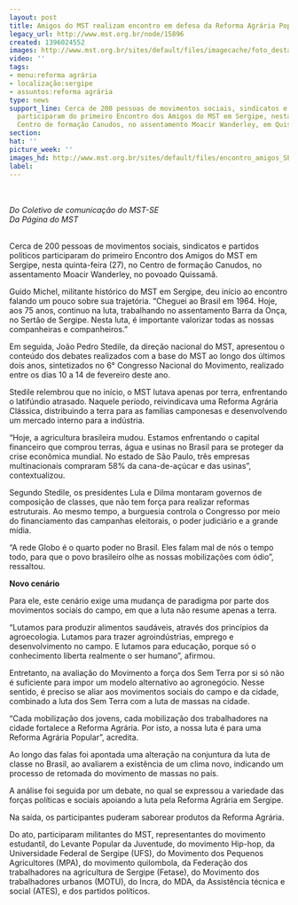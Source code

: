 ```yaml
---
layout: post
title: Amigos do MST realizam encontro em defesa da Reforma Agrária Popular
legacy_url: http://www.mst.org.br/node/15896
created: 1396024552
images: http://www.mst.org.br/sites/default/files/imagecache/foto_destaque/encontro_amigos_SE.jpg
video: ''
tags:
- menu:reforma agrária
- localização:sergipe
- assuntos:reforma agrária
type: news
support_line: Cerca de 200 pessoas de movimentos sociais, sindicatos e partidos políticos
  participaram do primeiro Encontro dos Amigos do MST em Sergipe, nesta quinta, no
  Centro de formação Canudos, no assentamento Moacir Wanderley, em Quissamã.
section: 
hat: ''
picture_week: ''
images_hd: http://www.mst.org.br/sites/default/files/encontro_amigos_SE.jpg
label: 
---
```

<p><em><img style="margin: 10px;" src="http://www.mst.org.br/sites/default/files/encontro_amigos_SE_1.jpg" alt=""><br></em></p><p><em>Do Coletivo de comunicação do MST-SE<br>Da Página do MST<br><br></em></p><p>Cerca de 200 pessoas de movimentos sociais, sindicatos e partidos políticos participaram do primeiro Encontro dos Amigos do MST em Sergipe, nesta quinta-feira (27), no Centro de formação Canudos, no assentamento Moacir Wanderley, no povoado Quissamã.</p><p>Guido Michel, militante histórico do MST em Sergipe, deu início ao encontro falando um pouco sobre sua trajetória. “Cheguei ao Brasil em 1964. Hoje, aos 75 anos, continuo na luta, trabalhando no assentamento Barra da Onça, no Sertão de Sergipe. Nesta luta, é importante valorizar todas as nossas companheiras e companheiros.”</p><p>Em seguida, João Pedro Stedile, da direção nacional do MST, apresentou o conteúdo dos debates realizados com a base do MST ao longo dos últimos dois anos, sintetizados no 6° Congresso Nacional do Movimento, realizado entre os dias 10 a 14 de fevereiro deste ano.</p><p>Stedile relembrou que no início, o MST lutava apenas por terra, enfrentando o latifúndio atrasado. Naquele período, reivindicava uma Reforma Agrária Clássica, distribuindo a terra para as famílias camponesas e desenvolvendo um mercado interno para a indústria.&nbsp;</p><p>“Hoje, a agricultura brasileira mudou. Estamos enfrentando o capital financeiro que comprou terras, água e usinas no Brasil para se proteger da crise econômica mundial. No estado de São Paulo, três empresas multinacionais compraram 58% da cana-de-açúcar e das usinas”, contextualizou.</p><p>Segundo Stedile, os presidentes Lula e Dilma montaram governos de composição de classes, que não tem força para realizar reformas estruturais. Ao mesmo tempo, a burguesia controla o Congresso por meio do financiamento das campanhas eleitorais, o poder judiciário e a grande mídia.&nbsp;</p><p>“A rede Globo é o quarto poder no Brasil. Eles falam mal de nós o tempo todo, para que o povo brasileiro olhe as nossas mobilizações com ódio”, ressaltou.</p><p><strong>Novo cenário</strong></p><p>Para ele, este cenário exige uma mudança de paradigma por parte dos movimentos sociais do campo, em que a luta não resume apenas a terra.</p><p>“Lutamos para produzir alimentos saudáveis, através dos princípios da agroecologia. Lutamos para trazer agroindústrias, emprego e desenvolvimento no campo. E lutamos para educação, porque só o conhecimento liberta realmente o ser humano”, afirmou.</p><p>Entretanto, na avaliação do Movimento a força dos Sem Terra por si só não é suficiente para impor um modelo alternativo ao agronegócio. Nesse sentido, é preciso se aliar aos movimentos sociais do campo e da cidade, combinado a luta dos Sem Terra com a luta de massas na cidade.&nbsp;</p><p>“Cada mobilização dos jovens, cada mobilização dos trabalhadores na cidade fortalece a Reforma Agrária. Por isto, a nossa luta é para uma Reforma Agrária Popular”, acredita.</p><p>Ao longo das falas foi apontada uma alteração na conjuntura da luta de classe no Brasil, ao avaliarem a existência de um clima novo, indicando um processo de retomada do movimento de massas no país.</p><p>A análise foi seguida por um debate, no qual se expressou a variedade das forças políticas e sociais apoiando a luta pela Reforma Agrária em Sergipe.&nbsp;</p><p>Na saída, os participantes puderam saborear produtos da Reforma Agrária.</p><p>Do ato, participaram militantes do MST, representantes do movimento estudantil, do Levante Popular da Juventude, do movimento Hip-hop, da Universidade Federal de Sergipe (UFS), do Movimento dos Pequenos Agricultores (MPA), do movimento quilombola, da Federação dos trabalhadores na agricultura de Sergipe (Fetase), do Movimento dos trabalhadores urbanos (MOTU), do Incra, do MDA, da Assistência técnica e social (ATES), e dos partidos políticos.</p><p>&nbsp;</p><p>&nbsp;</p><div>&nbsp;</div>
